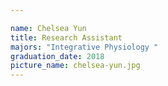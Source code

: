 ```yaml
---

name: Chelsea Yun
title: Research Assistant
majors: "Integrative Physiology "
graduation_date: 2018
picture_name: chelsea-yun.jpg
---
```

    
    
